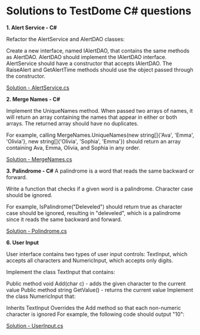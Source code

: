 # Solutions to TestDome C# questions 


**1. Alert Service - C#** 

Refactor the AlertService and AlertDAO classes:

  Create a new interface, named IAlertDAO, that contains the same methods as AlertDAO.
  AlertDAO should implement the IAlertDAO interface.
  AlertService should have a constructor that accepts IAlertDAO.
  The RaiseAlert and GetAlertTime methods should use the object passed through the constructor.


[Solution - AlertService.cs](https://github.com/ks7788/csharp4.8/blob/master/AlertService.cs)

**2. Merge Names - C#**

  Implement the UniqueNames method. When passed two arrays of names, it will return an array containing 
  the names that appear   in either or both arrays. The returned array should have no duplicates.

  For example, calling MergeNames.UniqueNames(new string[]{'Ava', 'Emma', 'Olivia'}, new string[]{'Olivia', 'Sophia', 'Emma'})    should return an array containing Ava, Emma, Olivia, and Sophia in any order.

[Solution - MergeNames.cs](https://github.com/ks7788/csharp4.8/blob/master/MergeNames.cs)

**3. Palindrome - C#**
A palindrome is a word that reads the same backward or forward.

Write a function that checks if a given word is a palindrome. Character case should be ignored.

For example, IsPalindrome("Deleveled") should return true as character case should be ignored, resulting in "deleveled", which is a palindrome since it reads the same backward and forward.

[Solution - Polindrome.cs](https://github.com/ks7788/csharp4.8/blob/master/Polindrome.cs)

**6. User Input**

User interface contains two types of user input controls: TextInput, which accepts all characters and NumericInput, which accepts only digits.

Implement the class TextInput that contains:

Public method void Add(char c) - adds the given character to the current value
Public method string GetValue() - returns the current value
Implement the class NumericInput that:

Inherits TextInput
Overrides the Add method so that each non-numeric character is ignored
For example, the following code should output "10":

[Solution - UserInput.cs](https://github.com/ks7788/csharp4.8/blob/master/UserInput.cs)
